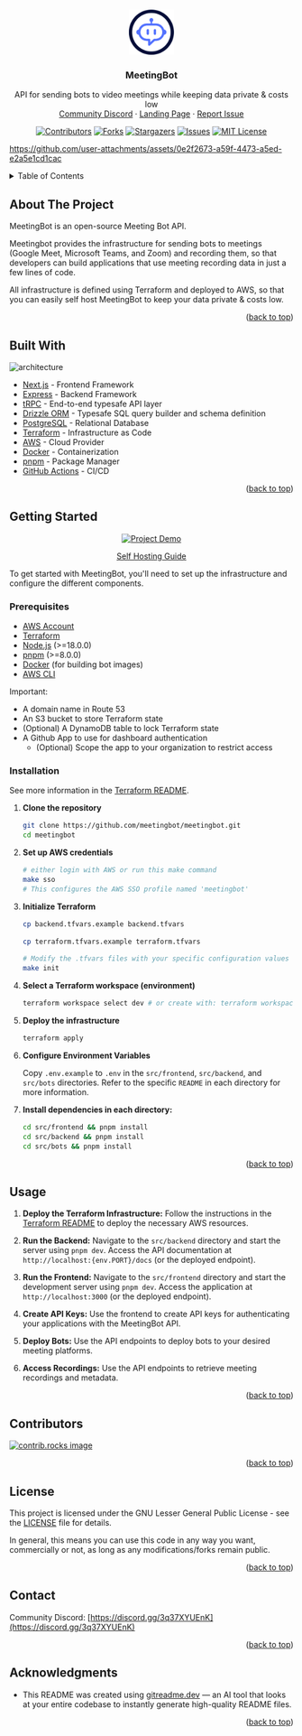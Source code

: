 <a id="readme-top"></a>

<!-- PROJECT LOGO -->
<br />
<div align="center">
  <a href="https://github.com/meetingbot/meetingbot">
    <img src="https://raw.githubusercontent.com/meetingbot/meetingbot/refs/heads/main/src/landing-page/public/logo.svg" alt="Logo" width="80" height="80">
  </a>

  <h3 align="center">MeetingBot</h3>

  <p align="center">
    API for sending bots to video meetings while keeping data private & costs low
    <br />
    <a href="https://discord.gg/3q37XYUEnK">Community Discord</a>
    &middot;
    <a href="https://meetingbot.tech">Landing Page</a>
    &middot;
    <a href="https://github.com/meetingbot/meetingbot/issues/new?labels=bug&template=bug_report.md">Report Issue</a>
  </p>
  
  [![Contributors][contributors-shield]][contributors-url]
  [![Forks][forks-shield]][forks-url]
  [![Stargazers][stars-shield]][stars-url]
  [![Issues][issues-shield]][issues-url]
  [![MIT License][license-shield]][license-url]
    
</div>

https://github.com/user-attachments/assets/0e2f2673-a59f-4473-a5ed-e2a5e1cd1cac

<!-- TABLE OF CONTENTS -->
<details>
  <summary>Table of Contents</summary>
  <ol>
    <li><a href="#about-the-project">About The Project</a></li>
    <li><a href="#built-with">Built With</a></li>
    <li>
      <a href="#getting-started">Getting Started</a>
      <ul>
        <li><a href="#prerequisites">Prerequisites</a></li>
        <li><a href="#installation">Installation</a></li>
      </ul>
    </li>
    <li><a href="#usage">Usage</a></li>
    <li><a href="#contributors">Contributors</a></li>
    <li><a href="#license">License</a></li>
    <li><a href="#contact">Contact</a></li>
    <li><a href="#acknowledgments">Acknowledgments</a></li>
  </ol>
</details>

<!-- ABOUT THE PROJECT -->

## About The Project

MeetingBot is an open-source Meeting Bot API.

Meetingbot provides the infrastructure for sending bots to meetings (Google Meet, Microsoft Teams, and Zoom) and recording them, so that developers can build applications that use meeting recording data in just a few lines of code.

All infrastructure is defined using Terraform and deployed to AWS, so that you can easily self host MeetingBot to keep your data private & costs low.

<p align="right">(<a href="#readme-top">back to top</a>)</p>

## Built With

![architecture](https://github.com/user-attachments/assets/1c5edea5-8308-4155-b6dc-e022620111a9)

- [Next.js](https://nextjs.org/) - Frontend Framework
- [Express](https://expressjs.com/) - Backend Framework
- [tRPC](https://trpc.io/) - End-to-end typesafe API layer
- [Drizzle ORM](https://orm.drizzle.team/) - Typesafe SQL query builder and schema definition
- [PostgreSQL](https://www.postgresql.org/) - Relational Database
- [Terraform](https://www.terraform.io/) - Infrastructure as Code
- [AWS](https://aws.amazon.com/) - Cloud Provider
- [Docker](https://www.docker.com/) - Containerization
- [pnpm](https://pnpm.io/) - Package Manager
- [GitHub Actions](https://github.com/features/actions) - CI/CD

<p align="right">(<a href="#readme-top">back to top</a>)</p>

<!-- GETTING STARTED -->

## Getting Started

<div align="center">
  <a href="https://x.com/owengretzinger/status/1909450692999209465">
    <img src="https://github.com/user-attachments/assets/b14affae-b567-48cc-ac1d-0cdc610b1a3d" alt="Project Demo">
    <p>Self Hosting Guide</p>
  </a>
</div>

To get started with MeetingBot, you'll need to set up the infrastructure and configure the different components.

### Prerequisites

- [AWS Account](https://aws.amazon.com/)
- [Terraform](https://www.terraform.io/downloads.html)
- [Node.js](https://nodejs.org/) (>=18.0.0)
- [pnpm](https://pnpm.io/) (>=8.0.0)
- [Docker](https://www.docker.com/) (for building bot images)
- [AWS CLI](https://aws.amazon.com/cli/)

Important:

- A domain name in Route 53
- An S3 bucket to store Terraform state
- (Optional) A DynamoDB table to lock Terraform state
- A Github App to use for dashboard authentication
  - (Optional) Scope the app to your organization to restrict access

### Installation

See more information in the [Terraform README](src/terraform/README.md).

1.  **Clone the repository**

    ```sh
    git clone https://github.com/meetingbot/meetingbot.git
    cd meetingbot
    ```

2.  **Set up AWS credentials**

    ```sh
    # either login with AWS or run this make command
    make sso
    # This configures the AWS SSO profile named 'meetingbot'
    ```

3.  **Initialize Terraform**

    ```sh
    cp backend.tfvars.example backend.tfvars
    ```

    ```sh
    cp terraform.tfvars.example terraform.tfvars
    ```

    ```sh
    # Modify the .tfvars files with your specific configuration values
    make init
    ```

4.  **Select a Terraform workspace (environment)**

    ```sh
    terraform workspace select dev # or create with: terraform workspace new dev
    ```

5.  **Deploy the infrastructure**

    ```sh
    terraform apply
    ```

6.  **Configure Environment Variables**

    Copy `.env.example` to `.env` in the `src/frontend`, `src/backend`, and `src/bots` directories. Refer to the specific `README` in each directory for more information.

7.  **Install dependencies in each directory:**

    ```bash
    cd src/frontend && pnpm install
    cd src/backend && pnpm install
    cd src/bots && pnpm install
    ```

<p align="right">(<a href="#readme-top">back to top</a>)</p>

<!-- USAGE EXAMPLES -->

## Usage

1.  **Deploy the Terraform Infrastructure:** Follow the instructions in the [Terraform README](src/terraform/README.md) to deploy the necessary AWS resources.

2.  **Run the Backend:** Navigate to the `src/backend` directory and start the server using `pnpm dev`. Access the API documentation at `http://localhost:{env.PORT}/docs` (or the deployed endpoint).

3.  **Run the Frontend:** Navigate to the `src/frontend` directory and start the development server using `pnpm dev`. Access the application at `http://localhost:3000` (or the deployed endpoint).

4.  **Create API Keys:** Use the frontend to create API keys for authenticating your applications with the MeetingBot API.

5.  **Deploy Bots:** Use the API endpoints to deploy bots to your desired meeting platforms.

6.  **Access Recordings:** Use the API endpoints to retrieve meeting recordings and metadata.

<p align="right">(<a href="#readme-top">back to top</a>)</p>

<!-- CONTRIBUTING -->

## Contributors

<!-- We welcome contributions! Please see our [CONTRIBUTING.md](CONTRIBUTING.md) for more information. -->

<a href="https://github.com/meetingbot/meetingbot/graphs/contributors">
  <img src="https://contrib.rocks/image?repo=meetingbot/meetingbot" alt="contrib.rocks image" />
</a>

<p align="right">(<a href="#readme-top">back to top</a>)</p>

<!-- LICENSE -->

## License

This project is licensed under the GNU Lesser General Public License - see the [LICENSE](LICENSE) file for details.

In general, this means you can use this code in any way you want, commercially or not, as long as any modifications/forks remain public.

<p align="right">(<a href="#readme-top">back to top</a>)</p>

<!-- CONTACT -->

## Contact

Community Discord: [https://discord.gg/3q37XYUEnK](https://discord.gg/3q37XYUEnK)

<p align="right">(<a href="#readme-top">back to top</a>)</p>

<!-- ACKNOWLEDGMENTS -->

## Acknowledgments

- This README was created using [gitreadme.dev](https://gitreadme.dev) — an AI tool that looks at your entire codebase to instantly generate high-quality README files.

<p align="right">(<a href="#readme-top">back to top</a>)</p>

<!-- MARKDOWN LINKS & IMAGES -->
<!-- https://www.markdownguide.org/basic-syntax/#reference-style-links -->

[contributors-shield]: https://img.shields.io/github/contributors/meetingbot/meetingbot.svg?style=for-the-badge
[contributors-url]: https://github.com/meetingbot/meetingbot/graphs/contributors
[forks-shield]: https://img.shields.io/github/forks/meetingbot/meetingbot.svg?style=for-the-badge
[forks-url]: https://github.com/meetingbot/meetingbot/network/members
[stars-shield]: https://img.shields.io/github/stars/meetingbot/meetingbot.svg?style=for-the-badge
[stars-url]: https://github.com/meetingbot/meetingbot/stargazers
[issues-shield]: https://img.shields.io/github/issues/meetingbot/meetingbot.svg?style=for-the-badge
[issues-url]: https://github.com/meetingbot/meetingbot/issues
[license-shield]: https://img.shields.io/github/license/meetingbot/meetingbot.svg?style=for-the-badge
[license-url]: https://github.com/meetingbot/meetingbot/blob/master/LICENSE
[linkedin-shield]: https://img.shields.io/badge/-LinkedIn-black.svg?style=for-the-badge&logo=linkedin&colorB=555
[linkedin-url]: https://www.linkedin.com/company/meetingbot/
[Next.js]: https://img.shields.io/badge/next.js-000000?style=for-the-badge&logo=nextdotjs&logoColor=white
[Next-url]: https://nextjs.org/
[React.js]: https://img.shields.io/badge/React-20232A?style=for-the-badge&logo=react&logoColor=61DAFB
[React-url]: https://reactjs.org/
[Vue.js]: https://img.shields.io/badge/Vue.js-35495E?style=for-the-badge&logo=vuedotjs&logoColor=4FC08D
[Vue-url]: https://vuejs.org/
[Angular.io]: https://img.shields.io/badge/Angular-DD0031?style=for-the-badge&logo=angular&logoColor=white
[Angular-url]: https://angular.io/
[Svelte.dev]: https://img.shields.io/badge/Svelte-4A4A55?style=for-the-badge&logo=svelte&logoColor=FF3E00
[Svelte-url]: https://svelte.dev/
[Laravel.com]: https://img.shields.io/badge/Laravel-FF2D20?style=for-the-badge&logo=laravel&logoColor=white
[Laravel-url]: https://laravel.com
[Bootstrap.com]: https://img.shields.io/badge/Bootstrap-563D7C?style=for-the-badge&logo=bootstrap&logoColor=white
[Bootstrap-url]: https://getbootstrap.com
[JQuery.com]: https://img.shields.io/badge/jQuery-0769AD?style=for-the-badge&logo=jquery&logoColor=white
[JQuery-url]: https://jquery.com
